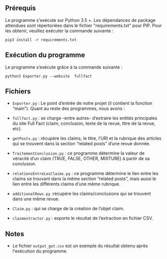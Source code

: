 ## Prérequis 


Le programme s'exécute sur Python 3.5 +. Les dépendances de package attendues sont répertoriées dans le fichier "requirements.txt" pour PIP. Pour les obtenir,  veuillez exécuter la commande suivante :


```
pip3 install -r requirements.txt
```



## Exécution du programme


Le  programme s’exécute grâce à la commande suivante :

```
python3 Exporter.py --website  fullfact
```


## Fichiers



* `Exporter.py` : Le point d’entrée de notre projet (il contient la fonction “main”). Quant au reste des programmes, nous avons :


* `fullfact.py` : se charge -entre autres- d’extraire les entités principales du site Full Fact (claim, conclusion, texte de la revue, titre de la revue, etc).


* `getPosts.py` : récupère les claims, le titre, l’URI et la rubrique des articles qui se trouvent dans la section “related posts” d’une revue donnée.


* `TraitementConclusion.py` : ce programme détermine la valeur de véracité d’un claim (TRUE, FALSE, OTHER, MIXTURE) à partir de sa conclusion.


* `relationsEntreLesClaims.py` : ce programme détermine le lien entre les claims se trouvant dans la même section “related posts”, mais aussi le lien entre les différents claims d’une même rubrique.


* `additionalRows.py` :récupère les claims/conclusions qui se trouvent dans une même revue.


* `Claim.py` : qui se charge de la création de l’objet claim.


* `claimextractor.py` : exporte le résultat de l’extraction en fichier CSV.

## Notes

* Le fichier `output_got.csv` est un exemple du résultat obtenu après l'exécution du programme.
